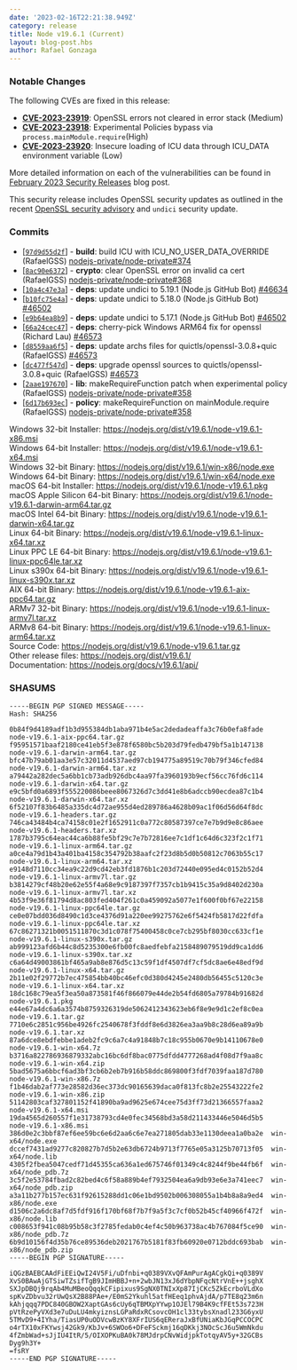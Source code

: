 ```yaml
---
date: '2023-02-16T22:21:38.949Z'
category: release
title: Node v19.6.1 (Current)
layout: blog-post.hbs
author: Rafael Gonzaga
---
```


### Notable Changes

The following CVEs are fixed in this release:

- **[CVE-2023-23919](https://cve.mitre.org/cgi-bin/cvename.cgi?name=CVE-2023-23919)**: OpenSSL errors not cleared in error stack (Medium)
- **[CVE-2023-23918](https://cve.mitre.org/cgi-bin/cvename.cgi?name=CVE-2023-23918)**: Experimental Policies bypass via `process.mainModule.require`(High)
- **[CVE-2023-23920](https://cve.mitre.org/cgi-bin/cvename.cgi?name=CVE-2023-23920)**: Insecure loading of ICU data through ICU_DATA environment variable (Low)

More detailed information on each of the vulnerabilities can be found in [February 2023 Security Releases](/blog/vulnerability/february-2023-security-releases/) blog post.

This security release includes OpenSSL security updates as outlined in the recent
[OpenSSL security advisory](https://www.openssl.org/news/secadv/20230207.txt) and `undici` security update.

### Commits

- \[[`97d9d55d2f`](https://github.com/nodejs/node/commit/97d9d55d2f)] - **build**: build ICU with ICU_NO_USER_DATA_OVERRIDE (RafaelGSS) [nodejs-private/node-private#374](https://github.com/nodejs-private/node-private/pull/374)
- \[[`8ac90e6372`](https://github.com/nodejs/node/commit/8ac90e6372)] - **crypto**: clear OpenSSL error on invalid ca cert (RafaelGSS) [nodejs-private/node-private#368](https://github.com/nodejs-private/node-private/pull/368)
- \[[`10a4c47e3a`](https://github.com/nodejs/node/commit/10a4c47e3a)] - **deps**: update undici to 5.19.1 (Node.js GitHub Bot) [#46634](https://github.com/nodejs/node/pull/46634)
- \[[`b10fc75e4a`](https://github.com/nodejs/node/commit/b10fc75e4a)] - **deps**: update undici to 5.18.0 (Node.js GitHub Bot) [#46502](https://github.com/nodejs/node/pull/46502)
- \[[`e9b64ea8b9`](https://github.com/nodejs/node/commit/e9b64ea8b9)] - **deps**: update undici to 5.17.1 (Node.js GitHub Bot) [#46502](https://github.com/nodejs/node/pull/46502)
- \[[`66a24cec47`](https://github.com/nodejs/node/commit/66a24cec47)] - **deps**: cherry-pick Windows ARM64 fix for openssl (Richard Lau) [#46573](https://github.com/nodejs/node/pull/46573)
- \[[`d8559aa6f5`](https://github.com/nodejs/node/commit/d8559aa6f5)] - **deps**: update archs files for quictls/openssl-3.0.8+quic (RafaelGSS) [#46573](https://github.com/nodejs/node/pull/46573)
- \[[`dc477f547d`](https://github.com/nodejs/node/commit/dc477f547d)] - **deps**: upgrade openssl sources to quictls/openssl-3.0.8+quic (RafaelGSS) [#46573](https://github.com/nodejs/node/pull/46573)
- \[[`2aae197670`](https://github.com/nodejs/node/commit/2aae197670)] - **lib**: makeRequireFunction patch when experimental policy (RafaelGSS) [nodejs-private/node-private#358](https://github.com/nodejs-private/node-private/pull/358)
- \[[`6d17b693ec`](https://github.com/nodejs/node/commit/6d17b693ec)] - **policy**: makeRequireFunction on mainModule.require (RafaelGSS) [nodejs-private/node-private#358](https://github.com/nodejs-private/node-private/pull/358)

Windows 32-bit Installer: https://nodejs.org/dist/v19.6.1/node-v19.6.1-x86.msi \
Windows 64-bit Installer: https://nodejs.org/dist/v19.6.1/node-v19.6.1-x64.msi \
Windows 32-bit Binary: https://nodejs.org/dist/v19.6.1/win-x86/node.exe \
Windows 64-bit Binary: https://nodejs.org/dist/v19.6.1/win-x64/node.exe \
macOS 64-bit Installer: https://nodejs.org/dist/v19.6.1/node-v19.6.1.pkg \
macOS Apple Silicon 64-bit Binary: https://nodejs.org/dist/v19.6.1/node-v19.6.1-darwin-arm64.tar.gz \
macOS Intel 64-bit Binary: https://nodejs.org/dist/v19.6.1/node-v19.6.1-darwin-x64.tar.gz \
Linux 64-bit Binary: https://nodejs.org/dist/v19.6.1/node-v19.6.1-linux-x64.tar.xz \
Linux PPC LE 64-bit Binary: https://nodejs.org/dist/v19.6.1/node-v19.6.1-linux-ppc64le.tar.xz \
Linux s390x 64-bit Binary: https://nodejs.org/dist/v19.6.1/node-v19.6.1-linux-s390x.tar.xz \
AIX 64-bit Binary: https://nodejs.org/dist/v19.6.1/node-v19.6.1-aix-ppc64.tar.gz \
ARMv7 32-bit Binary: https://nodejs.org/dist/v19.6.1/node-v19.6.1-linux-armv7l.tar.xz \
ARMv8 64-bit Binary: https://nodejs.org/dist/v19.6.1/node-v19.6.1-linux-arm64.tar.xz \
Source Code: https://nodejs.org/dist/v19.6.1/node-v19.6.1.tar.gz \
Other release files: https://nodejs.org/dist/v19.6.1/ \
Documentation: https://nodejs.org/docs/v19.6.1/api/

### SHASUMS

```
-----BEGIN PGP SIGNED MESSAGE-----
Hash: SHA256

0b84f9d4189adf1b3d955384db1aba971b4e5ac2dedadeaffa3c76b0efa8fade  node-v19.6.1-aix-ppc64.tar.gz
f95951571baaf2180ce41eb5f3e878f6580bc5b203d79fedb479bf5a1b147138  node-v19.6.1-darwin-arm64.tar.gz
bfc47b79ab01aa3e57c32011d4537aed97cb194775a89519c70b79f346cfed84  node-v19.6.1-darwin-arm64.tar.xz
a79442a282dec5a6bb1cb73adb926dbc4aa97fa3960193b9ecf56cc76fd6c114  node-v19.6.1-darwin-x64.tar.gz
e9c5bfd0a6893f555220086beee8067326d7c3dd41e8b6adccb90ecdea87c1b4  node-v19.6.1-darwin-x64.tar.xz
6f52107f83b6485a335dc4d72ae955d4ed289786a4628b09ac1f06d56d64f8dc  node-v19.6.1-headers.tar.gz
746ca43484b4ca74158c01e2f1652911c0a772c80587397ce7e7b9d9e8c86aee  node-v19.6.1-headers.tar.xz
1787b3795c64eac44ca6b88fe5bf29c7e7b72816ee7c1df1c64d6c323f2c1f71  node-v19.6.1-linux-arm64.tar.gz
a0ce4a79d1b43a401ba4158c354792b38aafc2f23d8b5d0b50812c7063b55c17  node-v19.6.1-linux-arm64.tar.xz
e9148d7110cc34ea9c22d9cd42eb3fd1876b1c203d72440e095ed4c0152b52d4  node-v19.6.1-linux-armv7l.tar.gz
b3814279cf48b20e62e55f4a68e9c9187397f7357cb1b9415c35a9d8402d230a  node-v19.6.1-linux-armv7l.tar.xz
4b53f9e36f81794d8ac803fed404f261c0a459092a5077e1f600f0bf67e22158  node-v19.6.1-linux-ppc64le.tar.gz
ce0e07bdd036d8490c1d3ce4376d91a220ee99275762e6f5424fb5817d22fdfa  node-v19.6.1-linux-ppc64le.tar.xz
67c86271321b0051511870c3d1c078f75400458c0ce7cb295bf8030cc633cf1e  node-v19.6.1-linux-s390x.tar.gz
ab999123afd6b44c8d5235300e6fb00fc8aedfebfa2158489079519dd9ca1dd6  node-v19.6.1-linux-s390x.tar.xz
c6a64d49003861bf465a9ab8e876d5c13c59f1df4507df7cf5dc8ae6e48edf9d  node-v19.6.1-linux-x64.tar.gz
2b11e02f29772b7ec475854bb40bc46efc0d380d4245e2480db56455c5120c3e  node-v19.6.1-linux-x64.tar.xz
18dc168c79ea5f3ea50a873581f46f866079e44de2b54fd6805a79784b91682d  node-v19.6.1.pkg
e44e67a4dc6a6a3574b8759326319de5062412343623eb6f8e9e9d1c2ef8c0ea  node-v19.6.1.tar.gz
7710e6c2851c956be4926fc2540678f3fddf8e6d3826ea3aa9b8c28d6ea89a9b  node-v19.6.1.tar.xz
87a6dce8ebdfebbe1adeb2fc9c6a7c4a91848b7c18c955b0670e9b14110678e0  node-v19.6.1-win-x64.7z
b3716a822786936879332abc16bc6df8bac0775dfdd4777268ad4f08d7f9aa8c  node-v19.6.1-win-x64.zip
5bad5675a6bbcf6ad3bf3cb6b2eb7b916b58ddc869800f3fdf7039faa187d780  node-v19.6.1-win-x86.7z
f1b46dab2af773e28582d36ec373dc90165639daca0f813fc8b2e25543222fe2  node-v19.6.1-win-x86.zip
51142803caf327801152f41890ba9ad9625e674cee75d3ff73d21366557faaa2  node-v19.6.1-x64.msi
19da4565d260557f1e31738793cd4e0fec34568bd3a58d211433446e5046d5b5  node-v19.6.1-x86.msi
386d0e2c3bbf87ef6ee59bc6e6d2aa6c6e7ea271805dab33e1130deea1a0ba2e  win-x64/node.exe
dccef7431ad9277c820827b7d5b2e63db6724b9713f7765e05a3125b70713f05  win-x64/node.lib
4305f2fbea5047cedf71d45355ca636a1ed675746f01349c4c8244f9be44fb6f  win-x64/node_pdb.7z
3c5f2e53784fbad2c82bed4c6f58a889b4ef7932504ea6a9db93e6e3a741eec7  win-x64/node_pdb.zip
a3a11b277b157ec631f92615288dd1c06e1bd9502b006308055a1b4b8a8a9ed4  win-x86/node.exe
d1506c2a6dc8af7d5fdf916f170bf68f7b7f9a5f3c7cf0b52b45cf40966f472f  win-x86/node.lib
c008653f941c08b95b58c3f2785fedab0c4ef4c50b963738ac4b767084f5ce90  win-x86/node_pdb.7z
6b9d10156f4d35b76ce89536deb2021767b5181f83fb60920e0712bddc693bab  win-x86/node_pdb.zip
-----BEGIN PGP SIGNATURE-----

iQGzBAEBCAAdFiEEiQwI24V5Fi/uDfnbi+q0389VXvQFAmPurAgACgkQi+q0389V
XvS0BAwAjGTSiwTZsifTgB9JImHBBJ+n+2wbJN13xJ6dYbpNFqcNtrVnE++jsghX
SXJpDBQj9rqAb4MuMBeoQqqkCFipixus9SgNX0TNIxXp87IjCKc5ZkEcrboVLdXo
spKvZDbvu32rUwQsX2B88PAe+/E0mS2Ykuhl5atfHEeq1phvAjdA/p7TE8q23m6n
kAhjqqq7PDC840GBOW2XaptGAs6cUy6qTBMXpYYwp1OJEl79B4K9cfFEt53s723H
pVtRzePyVXd3e7uDuLU4mkyiznsLGPaRdxRCsovcOH1cl33tybsXnadl233G6yxU
5TMvD9+4IYha/TiasUP0uODVcwBzKY8XFrIUS6qEReraJxBfUNiaKbJGqPCCOCPC
o4rTX10xFKYwsj42Gk9/KbJv+6SWOo6+DFeFSckmj16qDKkj3NOcScJ6u5WmNkdu
4fZmbWad+sJjIU4ItR/5/OIXOPKuBA0k78MJdrpCNvWidjpkTotqyAV5y+32GCBs
Dyg9h3Y+
=fsRY
-----END PGP SIGNATURE-----

```
